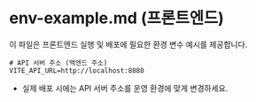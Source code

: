 # env-example.md (프론트엔드)

이 파일은 프론트엔드 실행 및 배포에 필요한 환경 변수 예시를 제공합니다.

```
# API 서버 주소 (백엔드 주소)
VITE_API_URL=http://localhost:8080
```

- 실제 배포 시에는 API 서버 주소를 운영 환경에 맞게 변경하세요.
